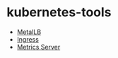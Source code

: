 # kubernetes-tools

- [MetalLB](https://github.com/jassi-devops/kubernetes-tools/tree/main/metalLB)
- [Ingress](https://github.com/jassi-devops/kubernetes-tools/tree/main/ingress)
- [Metrics Server](https://github.com/jassi-devops/kubernetes-tools/blob/main/metrics-server/README.md)
